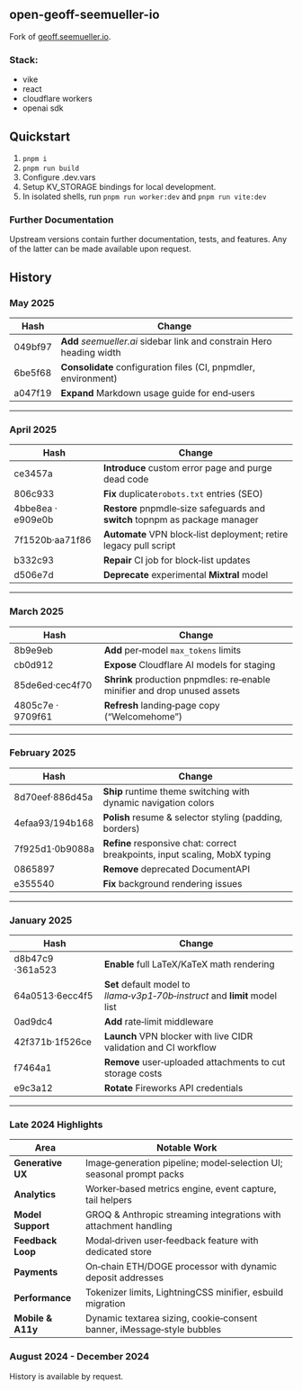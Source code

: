 ## open-geoff-seemueller-io

Fork of [geoff.seemueller.io](https://geoff.seemueller.io).


### Stack:
- vike
- react
- cloudflare workers
- openai sdk

## Quickstart

1. `pnpm i`
2. `pnpm run build`
3. Configure .dev.vars
4. Setup KV_STORAGE bindings for local development.
5. In isolated shells, run `pnpm run worker:dev` and `pnpm run vite:dev`


### Further Documentation
Upstream versions contain further documentation, tests, and features. Any of the latter can be made available upon request.

History
---

### **May 2025**

| Hash    | Change                                                                |
| ------- | --------------------------------------------------------------------- |
| 049bf97 | **Add** *seemueller.ai* sidebar link and constrain Hero heading width |
| 6be5f68 | **Consolidate** configuration files (CI, pnpmdler, environment)        |
| a047f19 | **Expand** Markdown usage guide for end‑users                         |

---

### **April 2025**

| Hash              | Change                                                                      |
| ----------------- | --------------------------------------------------------------------------- |
| ce3457a           | **Introduce** custom error page and purge dead code                         |
| 806c933           | **Fix** duplicate`robots.txt` entries (SEO)                                |
| 4bbe8ea · e909e0b | **Restore** pnpmdle‑size safeguards and **switch** topnpm as package manager |
| 7f1520b·aa71f86 | **Automate** VPN block‑list deployment; retire legacy pull script           |
| b332c93           | **Repair** CI job for block‑list updates                                    |
| d506e7d           | **Deprecate** experimental **Mixtral** model                                |

---

### **March 2025**

| Hash              | Change                                                                   |
| ----------------- | ------------------------------------------------------------------------ |
| 8b9e9eb           | **Add** per‑model `max_tokens` limits                                    |
| cb0d912           | **Expose** Cloudflare AI models for staging                              |
| 85de6ed·cec4f70 | **Shrink** production pnpmdles: re‑enable minifier and drop unused assets |
| 4805c7e · 9709f61 | **Refresh** landing‑page copy (“Welcomehome”)                           |

---

### **February 2025**

| Hash              | Change                                                                      |
| ----------------- | --------------------------------------------------------------------------- |
| 8d70eef·886d45a | **Ship** runtime theme switching with dynamic navigation colors             |
| 4efaa93/194b168 | **Polish** resume & selector styling (padding, borders)                     |
| 7f925d1·0b9088a | **Refine** responsive chat: correct breakpoints, input scaling, MobX typing |
| 0865897           | **Remove** deprecated DocumentAPI                                          |
| e355540           | **Fix** background rendering issues                                         |

---

### **January 2025**

| Hash              | Change                                                                      |
| ----------------- | --------------------------------------------------------------------------- |
| d8b47c9 ·361a523 | **Enable** full LaTeX/KaTeX math rendering                                  |
| 64a0513·6ecc4f5 | **Set** default model to *llama‑v3p1‑70b‑instruct* and **limit** model list |
| 0ad9dc4           | **Add** rate‑limit middleware                                               |
| 42f371b·1f526ce | **Launch** VPN blocker with live CIDR validation and CI workflow            |
| f7464a1           | **Remove** user‑uploaded attachments to cut storage costs                   |
| e9c3a12           | **Rotate** Fireworks API credentials                                        |

---

### **Late 2024 Highlights**

| Area              | Notable Work                                                           |
| ----------------- | ---------------------------------------------------------------------- |
| **Generative UX** | Image‑generation pipeline; model‑selection UI; seasonal prompt packs   |
| **Analytics**     | Worker‑based metrics engine, event capture, tail helpers               |
| **Model Support** | GROQ & Anthropic streaming integrations with attachment handling       |
| **Feedback Loop** | Modal‑driven user‑feedback feature with dedicated store                |
| **Payments**      | On‑chain ETH/DOGE processor with dynamic deposit addresses             |
| **Performance**   | Tokenizer limits, LightningCSS minifier, esbuild migration             |
| **Mobile & A11y** | Dynamic textarea sizing, cookie‑consent banner, iMessage‑style bubbles |


### August 2024 - December 2024
History is available by request.
